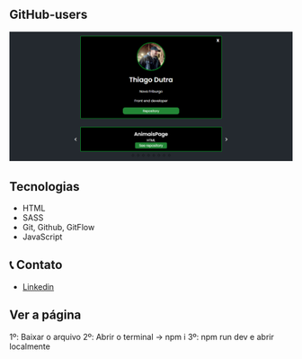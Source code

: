 ## GitHub-users

![preview](<./src/img/github-users.png>)

## Tecnologias

-   HTML
-   SASS
-   Git, Github, GitFlow
-   JavaScript

## 📞 Contato

-   [Linkedin](https://www.linkedin.com/in/thiago-dutra-107b4a213)

## Ver a página

1º: Baixar o arquivo
2º: Abrir o terminal -> npm i
3º: npm run dev e abrir localmente
